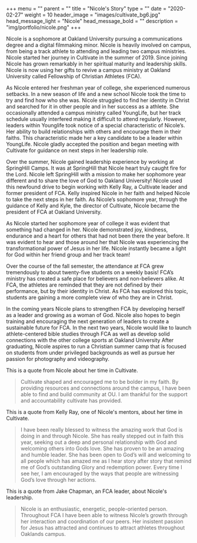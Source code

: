 +++
menu = ""
parent = ""
title = "Nicole's Story"
type = ""
date = "2020-02-27"
weight = 10
header_image = "images/cultivate_bg6.jpg"
head_message_light = "Nicole"
head_message_bold = ""
description = "img/portfolio/nicole.png"
+++

Nicole is a sophomore at Oakland University pursuing a communications degree and a digital filmmaking minor. Nicole is heavily involved on campus, from being a track athlete to attending and leading two campus ministries. Nicole started her journey in Cultivate in the summer of 2019. Since joining Nicole has grown remarkably in her spiritual maturity and leadership skills. Nicole is now using her gifts to revive a campus ministry at Oakland University called Fellowship of Christian Athletes (FCA).

As Nicole entered her freshman year of college, she experienced numerous setbacks. In a new season of life and a new school Nicole took the time to try and find how who she was. Nicole struggled to find her identity in Christ and searched for it in other people and in her success as a athlete. She occasionally attended a campus ministry called YoungLife, but her track schedule usually interfered making it difficult to attend regularly. However, leaders within Younglife took notice of a special characteristic of Nicole’s. Her ability to build relationships with others and encourage them in their faiths. This characteristic made her a key candidate to be a leader within YoungLife. Nicole gladly accepted the position and began meeting with Cultivate for guidance on next steps in her leadership role.

Over the summer, Nicole gained leadership experience by working at SpringHill Camps. It was at SpringHill that Nicole heart truly caught fire for the Lord. Nicole left SpringHill with a mission to make her sophomore year different and to share the love of God to Oakland University! Nicole used this newfound drive to begin working with Kelly Ray, a Cultivate leader and former president of FCA. Kelly inspired Nicole in her faith and helped Nicole to take the next steps in her faith. As Nicole’s sophomore year, through the guidance of Kelly and Kyle, the director of Cultivate, Nicole became the president of FCA at Oakland University. 

As Nicole started her sophomore year of college it was evident that something had changed in her. Nicole demonstrated joy, kindness, endurance and a heart for others that had not been there the year before. It was evident to hear and those around her that Nicole was experiencing the transformational power of Jesus in her life. Nicole instantly became a light for God within her friend group and her track team!

Over the course of the fall semester, the attendance at FCA grew tremendously to about twenty-five students on a weekly basis! FCA’s ministry has created a safe place for believers and non-believers alike. At FCA, the athletes are reminded that they are not defined by their performance, but by their identity in Christ. As FCA has explored this topic, students are gaining a more complete view of who they are in Christ.

In the coming years Nicole plans to strengthen FCA by developing herself as a leader and growing as a woman of God. Nicole also hopes to begin training and encouraging the next generation of leaders to create a sustainable future for FCA. In the next two years, Nicole would like to launch athlete-centered bible studies through FCA as well as develop solid connections with the other college sports at Oakland University After graduating, Nicole aspires to run a  Christian summer camp that is focused on students from under privileged backgrounds as well as pursue her passion for photography and videography.

This is a quote from Nicole about her time in Cultivate.

>Cultivate shaped and encouraged me to be bolder in my faith. By providing resources and
connections around the campus, I have been able to find and build community at OU. I am
thankful for the support and accountability cultivate has provided.

This is a quote from Kelly Ray, one of Nicole's mentors, about her time in Cultivate.

>I have been really blessed to witness the amazing work that God is doing in and through Nicole.
She has really stepped out in faith this year, seeking out a deep and personal relationship with
God and welcoming others into Gods love. She has proven to be an amazing and humble leader.
She has been open to God’s will and welcoming to all people which has amazed me as I hear
story after story that remind me of God’s outstanding Glory and redemption power. Every time I
see her, I am encouraged by the ways that people are witnessing God’s love through her actions.

This is a quote from Jake Chapman, an FCA leader, about Nicole's leadership.

>Nicole is an enthusiastic, energetic, people-oriented person. Throughout FCA I have been able to
witness Nicole’s growth through her interaction and coordination of our peers. Her insistent
passion for Jesus has attracted and continues to attract athletes throughout Oaklands campus.